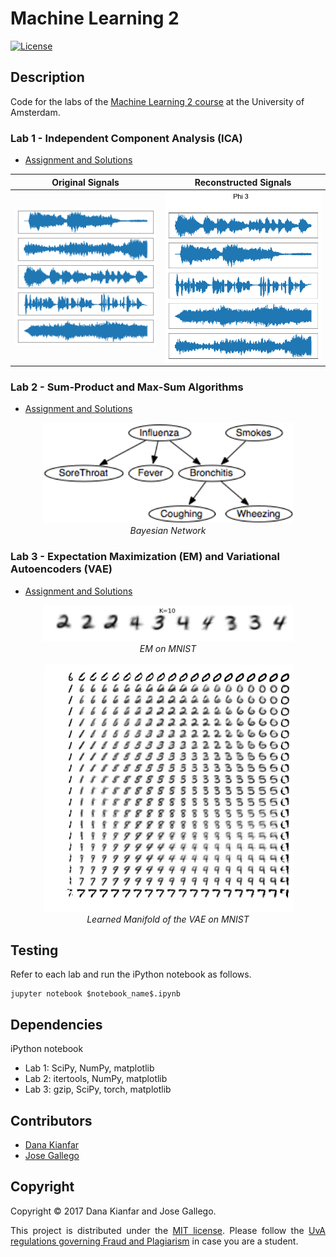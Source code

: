 # Machine Learning 2

[![License](http://img.shields.io/:license-mit-blue.svg)](LICENSE)

## Description

Code for the labs of the [Machine Learning 2 course](http://coursecatalogue.uva.nl/xmlpages/page/2017-2018-en/search-course/course/34043) at the University of Amsterdam.

### Lab 1 - Independent Component Analysis (ICA)
- [Assignment and Solutions](src/lab1/lab01_KIANFAR_GALLEGO.ipynb)

Original Signals             |  Reconstructed Signals
:-------------------------:|:-------------------------:
<img src="src/lab1/img/original.png" width="400" />  |  <img src="src/lab1/img/phi3.png" width="400" />


### Lab 2 - Sum-Product and Max-Sum Algorithms
- [Assignment and Solutions](src/lab2/lab02_KIANFAR_GALLEGO.ipynb)

<p align="center">
  <img src="src/lab2/bn.png" width="400" /><br />
  <i>Bayesian Network </i>
</p>

### Lab 3 - Expectation Maximization (EM) and Variational Autoencoders (VAE)
- [Assignment and Solutions](src/lab3/lab03_KIANFAR_GALLEGO.ipynb)

<p align="center">
  <img src="src/lab3/img/em.png" width="400" /><br />
  <i>EM on MNIST </i>
  <br />
  <br />
  <img src="src/lab3/img/vae.png" width="400" /><br />
  <i>Learned Manifold of the VAE on MNIST</i>
</p>

## Testing
Refer to each lab and run the iPython notebook as follows.
``` 
jupyter notebook $notebook_name$.ipynb
```

## Dependencies
iPython notebook
- Lab 1: SciPy, NumPy, matplotlib
- Lab 2: itertools, NumPy, matplotlib
- Lab 3: gzip, SciPy, torch, matplotlib

## Contributors

- [Dana Kianfar](https://github.com/danakianfar)
- [Jose Gallego](https://github.com/jgalle29)

## Copyright

Copyright © 2017 Dana Kianfar and Jose Gallego.

<p align="justify">
This project is distributed under the <a href="LICENSE">MIT license</a>. Please follow the <a href="http://student.uva.nl/en/az/content/plagiarism-and-fraud/plagiarism-and-fraud.html">UvA regulations governing Fraud and Plagiarism</a> in case you are a student.
</p>
